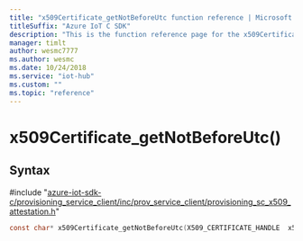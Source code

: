 ```yaml
---                             
title: "x509Certificate_getNotBeforeUtc function reference | Microsoft Docs" 
titleSuffix: "Azure IoT C SDK"            
description: "This is the function reference page for the x509Certificate_getNotBeforeUtc() function in the Azure IoT C SDK. This SDK is used with Azure IoT Hub and Azure IoT Hub Device Provisioning Service"            
manager: timlt                 
author: wesmc7777              
ms.author: wesmc               
ms.date: 10/24/2018                    
ms.service: "iot-hub"             
ms.custom: ""                
ms.topic: "reference"        
---                            
```


# x509Certificate_getNotBeforeUtc()

## Syntax

\#include "[azure-iot-sdk-c/provisioning_service_client/inc/prov_service_client/provisioning_sc_x509_attestation.h](../provisioning-sc-x509-attestation-h.md)"  
```C
const char* x509Certificate_getNotBeforeUtc(X509_CERTIFICATE_HANDLE  x509_cert);
```

